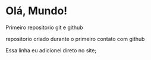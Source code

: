 # Olá, Mundo!
 Primeiro repositorio git e github

repositorio criado durante o primeiro contato com github

Essa linha eu  adicionei direto no site;
